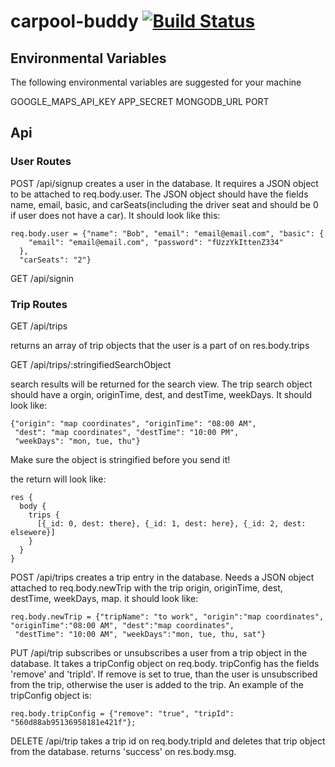 # carpool-buddy [![Build Status](https://travis-ci.org/carpool-buddy/carpool-buddy.svg)](https://travis-ci.org/carpool-buddy/carpool-buddy)

## Environmental Variables

The following environmental variables are suggested for your machine

GOOGLE_MAPS_API_KEY
APP_SECRET
MONGODB_URL
PORT

## Api

### User Routes

POST /api/signup
  creates a user in the database. It requires a JSON object to be attached
  to req.body.user. The JSON object should have the fields name, email, basic,
  and carSeats(including the driver seat and should be 0 if user does
  not have a car). It should look like this:

```
req.body.user = {"name": "Bob", "email": "email@email.com", "basic": {
    "email": "email@email.com", "password": "fUzzYkIttenZ334"
  },
  "carSeats": "2"}
```

GET /api/signin

### Trip Routes

GET /api/trips

  returns an array of trip objects that the user is
  a part of on res.body.trips

GET /api/trips/:stringifiedSearchObject

  search results will be returned for the search view. The trip search object should have a
  orgin, originTime, dest, and destTime, weekDays. It should look like:

```
{"origin": "map coordinates", "originTime": "08:00 AM",
 "dest": "map coordinates", "destTime": "10:00 PM",
 "weekDays": "mon, tue, thu"}
```

  Make sure the object is stringified before you send it!

  the return will look like:
```
res {
  body {
    trips {
      [{_id: 0, dest: there}, {_id: 1, dest: here}, {_id: 2, dest: elsewere}]
    }
  }
}
```

POST /api/trips
  creates a trip entry in the database. Needs a JSON object
  attached to req.body.newTrip with the trip origin, originTime, dest,
  destTime, weekDays, map. it should look like:

```
req.body.newTrip = {"tripName": "to work", "origin":"map coordinates", "originTime":"08:00 AM", "dest":"map coordinates",
 "destTime": "10:00 AM", "weekDays":"mon, tue, thu, sat"}
```

PUT /api/trip
  subscribes or unsubscribes a user from a trip object in the database.
  It takes a tripConfig object on req.body. tripConfig has the fields
  'remove' and 'tripId'. If remove is set to true, than the
  user is unsubscribed from the trip, otherwise the user is added to the
  trip. An example of the tripConfig object is:

```
req.body.tripConfig = {"remove": "true", "tripId": "560d88ab95136958181e421f"};
```

DELETE /api/trip
  takes a trip id on req.body.tripId and deletes that trip object from the database.
  returns 'success' on res.body.msg.
